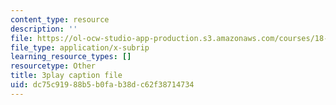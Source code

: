```yaml
---
content_type: resource
description: ''
file: https://ol-ocw-studio-app-production.s3.amazonaws.com/courses/18-086-mathematical-methods-for-engineers-ii-spring-2006/dc75c91988b5b0fab38dc62f38714734_nlO9ci0kPLg.srt
file_type: application/x-subrip
learning_resource_types: []
resourcetype: Other
title: 3play caption file
uid: dc75c919-88b5-b0fa-b38d-c62f38714734
---
```

